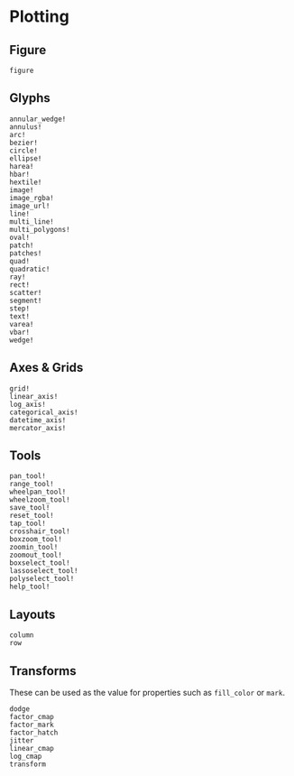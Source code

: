 # Plotting

## Figure

```@docs
figure
```

## Glyphs

```@docs
annular_wedge!
annulus!
arc!
bezier!
circle!
ellipse!
harea!
hbar!
hextile!
image!
image_rgba!
image_url!
line!
multi_line!
multi_polygons!
oval!
patch!
patches!
quad!
quadratic!
ray!
rect!
scatter!
segment!
step!
text!
varea!
vbar!
wedge!
```

## Axes & Grids

```@docs
grid!
linear_axis!
log_axis!
categorical_axis!
datetime_axis!
mercator_axis!
```

## Tools

```@docs
pan_tool!
range_tool!
wheelpan_tool!
wheelzoom_tool!
save_tool!
reset_tool!
tap_tool!
crosshair_tool!
boxzoom_tool!
zoomin_tool!
zoomout_tool!
boxselect_tool!
lassoselect_tool!
polyselect_tool!
help_tool!
```

## Layouts

```@docs
column
row
```

## Transforms

These can be used as the value for properties such as `fill_color` or `mark`.

```@docs
dodge
factor_cmap
factor_mark
factor_hatch
jitter
linear_cmap
log_cmap
transform
```

